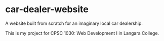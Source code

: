 # car-dealer-website
A website built from scratch for an imaginary local car dealership.

This is my project for CPSC 1030: Web Development I in Langara College.

